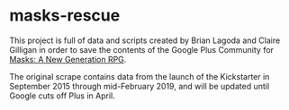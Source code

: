 # masks-rescue

This project is full of data and scripts created by Brian Lagoda and Claire Gilligan
in order to save the contents of the Google Plus Community for [Masks: A New
Generation RPG](https://plus.google.com/communities/110704683035976001273).

The original scrape contains data from the launch of the Kickstarter in
September 2015 through mid-February 2019, and will be updated until Google cuts
off Plus in April.
